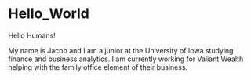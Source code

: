 # Hello_World

Hello Humans!

My name is Jacob and I am a junior at the University of Iowa studying finance and business analytics. I am currently working for Valiant Wealth helping with the family office element of their business.
